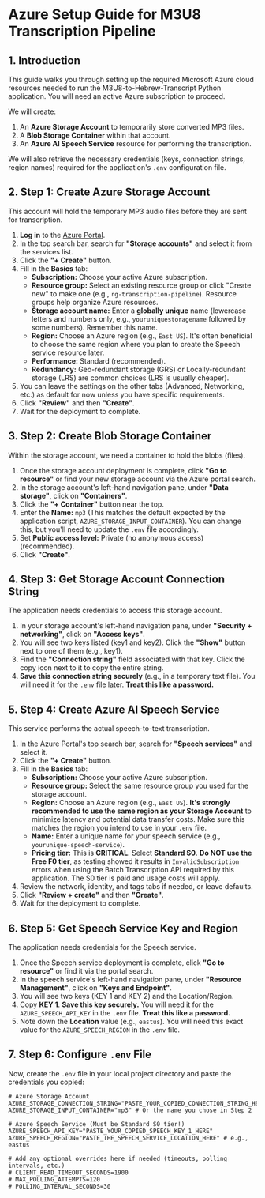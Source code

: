 # Azure Setup Guide for M3U8 Transcription Pipeline

## 1. Introduction

This guide walks you through setting up the required Microsoft Azure cloud resources needed to run the M3U8-to-Hebrew-Transcript Python application. You will need an active Azure subscription to proceed.

We will create:

1.  An **Azure Storage Account** to temporarily store converted MP3 files.
2.  A **Blob Storage Container** within that account.
3.  An **Azure AI Speech Service** resource for performing the transcription.

We will also retrieve the necessary credentials (keys, connection strings, region names) required for the application's `.env` configuration file.

## 2. Step 1: Create Azure Storage Account

This account will hold the temporary MP3 audio files before they are sent for transcription.

1.  **Log in** to the [Azure Portal](https://portal.azure.com/).
2.  In the top search bar, search for **"Storage accounts"** and select it from the services list.
3.  Click the **"+ Create"** button.
4.  Fill in the **Basics** tab:
    * **Subscription:** Choose your active Azure subscription.
    * **Resource group:** Select an existing resource group or click "Create new" to make one (e.g., `rg-transcription-pipeline`). Resource groups help organize Azure resources.
    * **Storage account name:** Enter a **globally unique** name (lowercase letters and numbers only, e.g., `youruniquestoragename` followed by some numbers). Remember this name.
    * **Region:** Choose an Azure region (e.g., `East US`). It's often beneficial to choose the same region where you plan to create the Speech service resource later.
    * **Performance:** Standard (recommended).
    * **Redundancy:** Geo-redundant storage (GRS) or Locally-redundant storage (LRS) are common choices (LRS is usually cheaper).
5.  You can leave the settings on the other tabs (Advanced, Networking, etc.) as default for now unless you have specific requirements.
6.  Click **"Review"** and then **"Create"**.
7.  Wait for the deployment to complete.

## 3. Step 2: Create Blob Storage Container

Within the storage account, we need a container to hold the blobs (files).

1.  Once the storage account deployment is complete, click **"Go to resource"** or find your new storage account via the Azure portal search.
2.  In the storage account's left-hand navigation pane, under **"Data storage"**, click on **"Containers"**.
3.  Click the **"+ Container"** button near the top.
4.  Enter the **Name:** `mp3` (This matches the default expected by the application script, `AZURE_STORAGE_INPUT_CONTAINER`). You can change this, but you'll need to update the `.env` file accordingly.
5.  Set **Public access level:** Private (no anonymous access) (recommended).
6.  Click **"Create"**.

## 4. Step 3: Get Storage Account Connection String

The application needs credentials to access this storage account.

1.  In your storage account's left-hand navigation pane, under **"Security + networking"**, click on **"Access keys"**.
2.  You will see two keys listed (key1 and key2). Click the **"Show"** button next to one of them (e.g., key1).
3.  Find the **"Connection string"** field associated with that key. Click the copy icon next to it to copy the entire string.
4.  **Save this connection string securely** (e.g., in a temporary text file). You will need it for the `.env` file later. **Treat this like a password.**

## 5. Step 4: Create Azure AI Speech Service

This service performs the actual speech-to-text transcription.

1.  In the Azure Portal's top search bar, search for **"Speech services"** and select it.
2.  Click the **"+ Create"** button.
3.  Fill in the **Basics** tab:
    * **Subscription:** Choose your active Azure subscription.
    * **Resource group:** Select the same resource group you used for the storage account.
    * **Region:** Choose an Azure region (e.g., `East US`). **It's strongly recommended to use the same region as your Storage Account** to minimize latency and potential data transfer costs. Make sure this matches the region you intend to use in your `.env` file.
    * **Name:** Enter a unique name for your speech service (e.g., `yourunique-speech-service`).
    * **Pricing tier:** This is **CRITICAL**. Select **Standard S0**. **Do NOT use the Free F0 tier**, as testing showed it results in `InvalidSubscription` errors when using the Batch Transcription API required by this application. The S0 tier is paid and usage costs will apply.
4.  Review the network, identity, and tags tabs if needed, or leave defaults.
5.  Click **"Review + create"** and then **"Create"**.
6.  Wait for the deployment to complete.

## 6. Step 5: Get Speech Service Key and Region

The application needs credentials for the Speech service.

1.  Once the Speech service deployment is complete, click **"Go to resource"** or find it via the portal search.
2.  In the speech service's left-hand navigation pane, under **"Resource Management"**, click on **"Keys and Endpoint"**.
3.  You will see two keys (KEY 1 and KEY 2) and the Location/Region.
4.  Copy **KEY 1**. **Save this key securely.** You will need it for the `AZURE_SPEECH_API_KEY` in the `.env` file. **Treat this like a password.**
5.  Note down the **Location** value (e.g., `eastus`). You will need this exact value for the `AZURE_SPEECH_REGION` in the `.env` file.

## 7. Step 6: Configure `.env` File

Now, create the `.env` file in your local project directory and paste the credentials you copied:

```dotenv
# Azure Storage Account
AZURE_STORAGE_CONNECTION_STRING="PASTE_YOUR_COPIED_CONNECTION_STRING_HERE"
AZURE_STORAGE_INPUT_CONTAINER="mp3" # Or the name you chose in Step 2

# Azure Speech Service (Must be Standard S0 tier!)
AZURE_SPEECH_API_KEY="PASTE_YOUR_COPIED_SPEECH_KEY_1_HERE"
AZURE_SPEECH_REGION="PASTE_THE_SPEECH_SERVICE_LOCATION_HERE" # e.g., eastus

# Add any optional overrides here if needed (timeouts, polling intervals, etc.)
# CLIENT_READ_TIMEOUT_SECONDS=1900
# MAX_POLLING_ATTEMPTS=120
# POLLING_INTERVAL_SECONDS=30